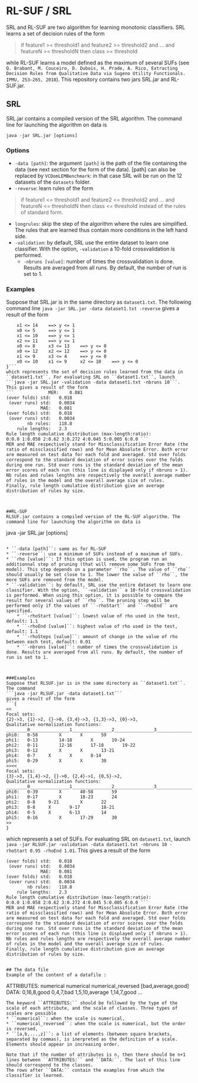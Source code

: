 # RL-SUF / SRL

SRL and RL-SUF are two algorithm for learning monotonic classifiers. SRL learns a set of decision rules of the form
> if feature1 >= threshold1 and feature2 >= threshold2 and ... and featureN >= thresholdN then class >= threshold

while RL-SUF learns a model defined as the maximum of several SUFs (see ``Q. Brabant, M. Couceiro, D. Dubois, H. Prade, A. Rico, Extracting Decision Rules from Qualitative Data via Sugeno Utility Functionals. IPMU, 253–265, 2018``).
This repository contains two jars SRL.jar and RL-SUF.jar.


## SRL

SRL.jar contains a compiled version of the SRL algorithm. The command line for launching the algorithm on data is
```
java -jar SRL.jar [options]
```

### Options
* ``-data [path]``: the argument ``[path]`` is the path of the file containing the data (see next section for the form of the data). [path] can also be replaced by ``VCDomLEMBenchmark``: in that case SRL will be run on the 12 datasets of the ``datasets`` folder.
* ``-reverse``: learn rules of the form
> if feature1 <= threshold1 and feature2 <= threshold2 and ... and featureN <= thresholdN then class <= threshold
instead of the rules of standard form.
* ``longrules``: skip the step of the algorithm where the rules are simplified. The rules that are learned thus contain more conditions in the left hand side.
* ``-validation``: by default, SRL use the entire dataset to learn one classifier. With the option, ``-validation`` a 10-fold crossvalidation is performed.
	* ``-nbruns [value]``: number of times the crossvalidation is done. Results are averaged from all runs. By default, the number of run is set to 1.

### Examples
Suppose that SRL.jar is in the same directory as ``dataset1.txt``. The following command line
```java -jar SRL.jar -data dataset1.txt -reverse```
gives a result of the form
```{
	x1 <= 14	==>	y <= 1
	x0 <= 5		==>	y <= 1
	x1 <= 10	==>	y <= 1
	x2 <= 11	==>	y <= 1
	x0 <= 8		x3 <= 13	==>	y <= 0
	x0 <= 12	x2 <= 12	==>	y <= 0
	x1 <= 9		x3 <= 4		==>	y <= 0
	x0 <= 10	x1 <= 9		x2 <= 10	==>	y <= 0
}```
which represents the set of decision rules learned from the data in ``dataset1.txt``. For evaluating SRL on ``dataset1.txt``, launch
```java -jar SRL.jar -validation -data dataset1.txt -nbruns 10```.
This gives a result of the form
```             MER: 	0.081	
(over folds) std: 	0.018	
 (over runs) std:	0.0034	
             MAE: 	0.081	
(over folds) std: 	0.018	
 (over runs) std:	0.0034	
        nb rules: 	118.8	
    rule lengths: 	2.3	
Rule length cumulative distribution (max-length:ratio):
0:0.0 1:0.058 2:0.62 3:0.272 4:0.045 5:0.005 6:0.0 ```
MER and MAE respectively stand for Missclassification Error Rate (the ratio of missclassified rows) and for Mean Absolute Error. Both error are measured on test data for each fold and averaged. Std over folds correspond to the standard deviation of error scores over the folds during one run. Std over runs is the standard deviation of the mean error scores of each run (this line is displayed only if nbruns > 1). Nb rules and rules lengths are respectively the overall average number of rules in the model and the overall average size of rules.
Finally, rule length cumulative distribution give an average distribution of rules by size.



##RL-SUF
RLSUF.jar contains a compiled version of the RL-SUF algorithm. The command line for launching the algorithm on data is
```
java -jar SRL.jar [options]
```

* ``-data [path]``: same as for RL-SUF
* ``-reverse``: use a minimum of SUFs instead of a maximum of SUFs.
* ``rho [value]``: If this option is used, the program run an additionnal step of pruning (that will remove some SUFs from the model). This step depends on a parameter ``rho``. The value of ``rho`` should usually be set close to 1. The lower the value of ``rho``, the more SUFs are removed from the model.
* ``-validation``: by default, SRL use the entire dataset to learn one classifier. With the option, ``-validation`` a 10-fold crossvalidation is performed. When using this option, it is possible to compare the result for several values of ``rho``. The pruning step will be performed only if the values of ``-rhoStart`` and ``-rhoEnd`` are specified.
	* ``-rhoStart [value]``: lowest value of rho used in the test, default: 1.1
	* ``-rhoEnd [value]``: highest value of rho used in the test, default: 1.1
	* ``-rhoSteps [value]``: amount of change in the value of rho between each test, default: 0.01
	* ``-nbruns [value]``: number of times the crossvalidation is done. Results are averaged from all runs. By default, the number of run is set to 1.



###Examples
Suppose that RLSUF.jar is in the same directory as ``dataset1.txt``.
The command 
```java -jar RLSUF.jar -data dataset1.txt```
gives a result of the form
```{
<<
Focal sets:
{2}->3, {1}->2, {}->0, {3,4}->3, {1,3}->3, {0}->3, 
Qualitative normalization functions:
________0_______________1_______________2_______________3_______________
phi0:	0-58		X		X		59
phi1:	0-13		14-18		X		19-24
phi2:	0-11		12-16		17-18		19-22
phi3:	0-12		X		X		13-21
phi4:	0-7		X		X		8-14
phi5:	0-29		X		X		30
>><<
Focal sets:
{3}->3, {1,4}->2, {}->0, {2,4}->1, {0,5}->2, 
Qualitative normalization functions:
________0_______________1_______________2_______________3_______________
phi0:	0-39		X		40-58		59
phi1:	0-17		X		18-23		24
phi2:	0-8		9-21		X		22
phi3:	0-8		X		9-17		18-21
phi4:	0-5		X		6-13		14
phi5:	0-16		X		17-29		30
>>
}
```
which represents a set of SUFs. For evaluating SRL on ``dataset1.txt``, launch
```java -jar RLSUF.jar -validation -data dataset1.txt -nbruns 10 -rhoStart 0.95 -rhoEnd 1.01```.
This gives a result of the form
```             MER: 	0.081	
(over folds) std: 	0.018	
 (over runs) std:	0.0034	
             MAE: 	0.081	
(over folds) std: 	0.018	
 (over runs) std:	0.0034	
        nb rules: 	118.8	
    rule lengths: 	2.3	
Rule length cumulative distribution (max-length:ratio):
0:0.0 1:0.058 2:0.62 3:0.272 4:0.045 5:0.005 6:0.0 ```
MER and MAE respectively stand for Missclassification Error Rate (the ratio of missclassified rows) and for Mean Absolute Error. Both error are measured on test data for each fold and averaged. Std over folds correspond to the standard deviation of error scores over the folds during one run. Std over runs is the standard deviation of the mean error scores of each run (this line is displayed only if nbruns > 1). Nb rules and rules lengths are respectively the overall average number of rules in the model and the overall average size of rules.
Finally, rule length cumulative distribution give an average distribution of rules by size.


## The data file
Example of the content of a datafile :
```
ATTRIBUTES:
numerical
numerical
numerical_reversed
[bad,average,good]
DATA:
0,16,8,good
0,4,7,bad
1,5,10,average
1,14,7,good
...
```
The keyword ``ATTRIBUTES:`` should be followed by the type of the scale of each attribute, and the scale of classes. Three types of scales are possible
* ``numerical``: when the scale is numerical,
* ``numerical_reversed``: when the scale is numerical, but the order is reversed,
* ``[a,b,...,z]``: a list of elements (between square brackets, separated by commas), is inerpreted as the definition of a scale. Elements should appear in increasing order.

Note that if the number of attributes is n, then there should be n+1 lines between ``ATTRIBUTES:`` and ``DATA:``. The last of this line should correspond to the classes.
The rows after ``DATA:`` contain the examples from which the classifier is learned.
